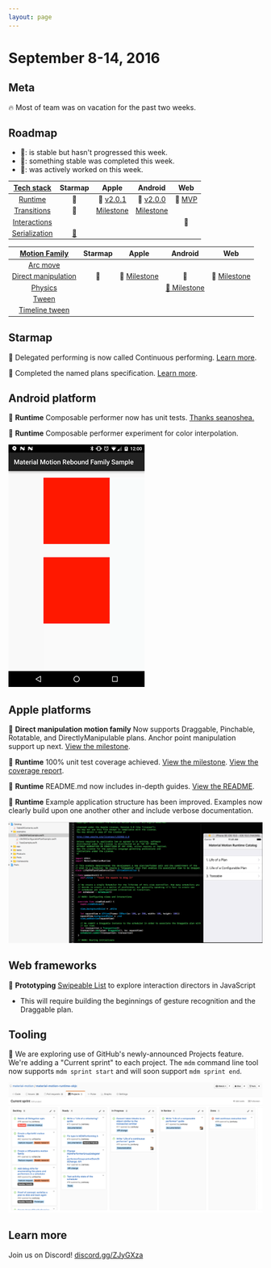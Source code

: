 ```yaml
---
layout: page
---
```


# September 8-14, 2016

## Meta

🔥 Most of team was on vacation for the past two weeks.

## Roadmap

- 🚩: is stable but hasn't progressed this week.
- 🎉: something stable was completed this week.
- 📝: was actively worked on this week.

| [Tech stack](https://material-motion.github.io/material-motion/starmap/specifications/#tech-stack) | Starmap | Apple | Android | Web |
|:------:|:-------:|:-----:|:-------:|:---:|
| [Runtime](https://material-motion.github.io/material-motion/starmap/specifications/runtime/) | 📝 | 📝 [v2.0.1](https://github.com/material-motion/material-motion-runtime-objc/releases/tag/v2.0.1) | 📝 [v2.0.0](https://github.com/material-motion/material-motion-runtime-android/milestone/4) | 🚩 [MVP](https://github.com/material-motion/material-motion-experiments-js/tree/develop/src) |
| [Transitions](https://material-motion.github.io/material-motion/starmap/specifications/transitions) | 🚩 | [Milestone](https://github.com/material-motion/material-motion-transitions-objc/milestone/1) | [Milestone](https://github.com/material-motion/material-motion-transitions-android/milestone/1) | &nbsp; |
| [Interactions](https://material-motion.github.io/material-motion/starmap/specifications/interactions) | &nbsp; | &nbsp; | &nbsp; | 📝 |
| [Serialization](https://material-motion.github.io/material-motion/starmap/specifications/serialization.html) | [🚩](https://material-motion.gitbooks.io/material-motion-starmap/content/specifications/serialization) | &nbsp; | &nbsp; | &nbsp; |

| [Motion Family](https://material-motion.github.io/material-motion/starmap/specifications/motion-family) | Starmap | Apple | Android | Web |
|:------:|:-------:|:-----:|:-------:|:---:|
| [Arc move](https://material-motion.github.io/material-motion/starmap/specifications/motion_family/arc_move) | &nbsp; | &nbsp; | &nbsp; | &nbsp; |
| [Direct manipulation](https://material-motion.github.io/material-motion/starmap/specifications/motion_family/direct_manipulation) | 🎉 | 📝 [Milestone](https://github.com/material-motion/material-motion-family-direct-manipulation-swift/milestone/1) |  📝 |  📝 [Milestone](https://github.com/material-motion/material-motion-experiments-js/milestone/10) |
| [Physics](https://material-motion.github.io/material-motion/starmap/specifications/motion_family/physics) | &nbsp; | &nbsp; |  [📝 Milestone](https://github.com/material-motion/material-motion-family-rebound-android/milestone/1) | &nbsp; |
| [Tween](https://material-motion.github.io/material-motion/starmap/specifications/motion_family/tween) | &nbsp; | &nbsp; |  &nbsp; | &nbsp; |
| [Timeline tween](https://material-motion.github.io/material-motion/starmap/specifications/motion_family/timeline_tween) | &nbsp; | &nbsp; | &nbsp; | &nbsp; |

## Starmap

📝 Delegated performing is now called Continuous performing. [Learn more](https://material-motion.github.io/material-motion/starmap/specifications/runtime/performer).

🎉 Completed the named plans specification. [Learn more](https://material-motion.github.io/material-motion/starmap/specifications/runtime/named-plans).

## Android platform

🎉 **Runtime** Composable performer now has unit tests. [Thanks seanoshea.](https://github.com/material-motion/material-motion-runtime-android/pull/28)

📝 **Runtime** Composable performer experiment for color interpolation.

![](2016-09-14-runtime-android-experiment.gif)

## Apple platforms

📝 **Direct manipulation motion family** Now supports Draggable, Pinchable, Rotatable, and DirectlyManipulable plans. Anchor point manipulation support up next. [View the milestone](https://github.com/material-motion/material-motion-family-direct-manipulation-swift/milestone/1).

🎉 **Runtime** 100% unit test coverage achieved. [View the milestone](https://github.com/material-motion/material-motion-runtime-objc/milestone/5). [View the coverage report](https://codecov.io/gh/material-motion/material-motion-runtime-objc).

🎉 **Runtime** README.md now includes in-depth guides. [View the README](https://github.com/material-motion/material-motion-runtime-objc).

🎉 **Runtime** Example application structure has been improved. Examples now clearly build upon one another other and include verbose documentation.

![](2016-09-14-runtime-examples.png)

## Web frameworks

📝 **Prototyping** [Swipeable List](https://material-motion.appspot.com/swipeable-list/) to explore interaction directors in JavaScript
- This will require building the beginnings of gesture recognition and the Draggable plan.

## Tooling

🔬 We are exploring use of GitHub's newly-announced Projects feature. We're adding a "Current sprint" to each project. The `mdm` command line tool now supports `mdm sprint start` and will soon support `mdm sprint end`.

![](2016-09-14-projects.png)

## Learn more

Join us on Discord! [discord.gg/ZJyGXza](https://discord.gg/ZJyGXza)

